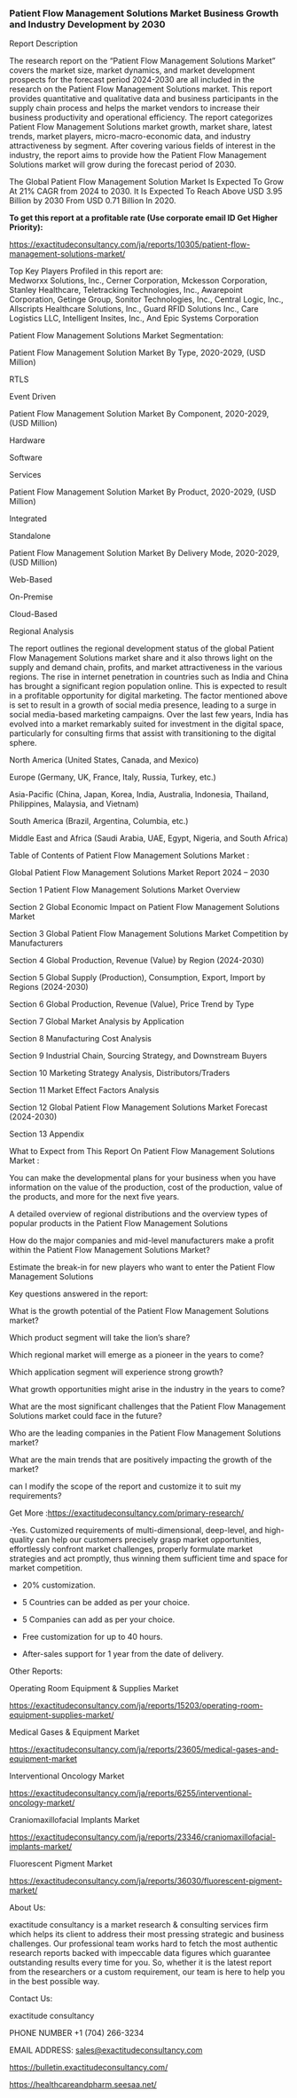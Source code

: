 ### Patient Flow Management Solutions Market Business Growth and Industry Development by 2030

Report Description

The research report on the “Patient Flow Management Solutions Market” covers the market size, market dynamics, and market development prospects for the forecast period 2024-2030 are all included in the research on the Patient Flow Management Solutions market. This report provides quantitative and qualitative data and business participants in the supply chain process and helps the market vendors to increase their business productivity and operational efficiency. The report categorizes Patient Flow Management Solutions market growth, market share, latest trends, market players, micro-macro-economic data, and industry attractiveness by segment. After covering various fields of interest in the industry, the report aims to provide how the Patient Flow Management Solutions market will grow during the forecast period of 2030.

The Global Patient Flow Management Solution Market Is Expected To Grow At 21% CAGR from 2024 to 2030. It Is Expected To Reach Above USD 3.95 Billion by 2030 From USD 0.71 Billion In 2020.

**To get this report at a profitable rate (Use corporate email ID Get Higher Priority):**

https://exactitudeconsultancy.com/ja/reports/10305/patient-flow-management-solutions-market/

Top Key Players Profiled in this report are:                                                                               
Medworxx Solutions, Inc., Cerner Corporation, Mckesson Corporation, Stanley Healthcare, Teletracking Technologies, Inc., Awarepoint Corporation, Getinge Group, Sonitor Technologies, Inc., Central Logic, Inc., Allscripts Healthcare Solutions, Inc., Guard RFID Solutions Inc., Care Logistics LLC, Intelligent Insites, Inc., And Epic Systems Corporation

Patient Flow Management Solutions Market Segmentation:

Patient Flow Management Solution Market By Type, 2020-2029, (USD Million)

RTLS

Event Driven

Patient Flow Management Solution Market By Component, 2020-2029, (USD Million)

Hardware

Software

Services

Patient Flow Management Solution Market By Product, 2020-2029, (USD Million)

Integrated

Standalone

Patient Flow Management Solution Market By Delivery Mode, 2020-2029, (USD Million)

Web-Based

On-Premise

Cloud-Based

Regional Analysis

The report outlines the regional development status of the global Patient Flow Management Solutions market share and it also throws light on the supply and demand chain, profits, and market attractiveness in the various regions. The rise in internet penetration in countries such as India and China has brought a significant region population online. This is expected to result in a profitable opportunity for digital marketing. The factor mentioned above is set to result in a growth of social media presence, leading to a surge in social media-based marketing campaigns. Over the last few years, India has evolved into a market remarkably suited for investment in the digital space, particularly for consulting firms that assist with transitioning to the digital sphere.

North America (United States, Canada, and Mexico)

Europe (Germany, UK, France, Italy, Russia, Turkey, etc.)

Asia-Pacific (China, Japan, Korea, India, Australia, Indonesia, Thailand, Philippines, Malaysia, and Vietnam)

South America (Brazil, Argentina, Columbia, etc.)

Middle East and Africa (Saudi Arabia, UAE, Egypt, Nigeria, and South Africa)

Table of Contents of Patient Flow Management Solutions Market :

Global Patient Flow Management Solutions Market Report 2024 – 2030

Section 1 Patient Flow Management Solutions Market Overview

Section 2 Global Economic Impact on Patient Flow Management Solutions Market

Section 3 Global Patient Flow Management Solutions Market Competition by Manufacturers

Section 4 Global Production, Revenue (Value) by Region (2024-2030)

Section 5 Global Supply (Production), Consumption, Export, Import by Regions (2024-2030)

Section 6 Global Production, Revenue (Value), Price Trend by Type

Section 7 Global Market Analysis by Application

Section 8 Manufacturing Cost Analysis

Section 9 Industrial Chain, Sourcing Strategy, and Downstream Buyers

Section 10 Marketing Strategy Analysis, Distributors/Traders

Section 11 Market Effect Factors Analysis

Section 12 Global Patient Flow Management Solutions Market Forecast (2024-2030)

Section 13 Appendix

What to Expect from This Report On Patient Flow Management Solutions Market :

You can make the developmental plans for your business when you have information on the value of the production, cost of the production, value of the products, and more for the next five years.

A detailed overview of regional distributions and the overview types of popular products in the Patient Flow Management Solutions

How do the major companies and mid-level manufacturers make a profit within the Patient Flow Management Solutions Market?

Estimate the break-in for new players who want to enter the Patient Flow Management Solutions

Key questions answered in the report:

What is the growth potential of the Patient Flow Management Solutions market?

Which product segment will take the lion’s share?

Which regional market will emerge as a pioneer in the years to come?

Which application segment will experience strong growth?

What growth opportunities might arise in the industry in the years to come?

What are the most significant challenges that the Patient Flow Management Solutions market could face in the future?

Who are the leading companies in the Patient Flow Management Solutions market?

What are the main trends that are positively impacting the growth of the market?

can I modify the scope of the report and customize it to suit my requirements?

Get More :https://exactitudeconsultancy.com/primary-research/

-Yes. Customized requirements of multi-dimensional, deep-level, and high-quality can help our customers precisely grasp market opportunities, effortlessly confront market challenges, properly formulate market strategies and act promptly, thus winning them sufficient time and space for market competition.

- 20% customization.

- 5 Countries can be added as per your choice.

- 5 Companies can add as per your choice.

- Free customization for up to 40 hours.

- After-sales support for 1 year from the date of delivery.

Other Reports:

Operating Room Equipment & Supplies Market

https://exactitudeconsultancy.com/ja/reports/15203/operating-room-equipment-supplies-market/

Medical Gases & Equipment  Market

https://exactitudeconsultancy.com/ja/reports/23605/medical-gases-and-equipment-market

Interventional Oncology Market

https://exactitudeconsultancy.com/ja/reports/6255/interventional-oncology-market/

Craniomaxillofacial Implants Market

https://exactitudeconsultancy.com/ja/reports/23346/craniomaxillofacial-implants-market/

Fluorescent Pigment  Market

https://exactitudeconsultancy.com/ja/reports/36030/fluorescent-pigment-market/

About Us:

exactitude consultancy is a market research & consulting services firm which helps its client to address their most pressing strategic and business challenges. Our professional team works hard to fetch the most authentic research reports backed with impeccable data figures which guarantee outstanding results every time for you. So, whether it is the latest report from the researchers or a custom requirement, our team is here to help you in the best possible way.

Contact Us:

exactitude consultancy

PHONE NUMBER +1 (704) 266-3234

EMAIL ADDRESS: sales@exactitudeconsultancy.com

https://bulletin.exactitudeconsultancy.com/

https://healthcareandpharm.seesaa.net/
